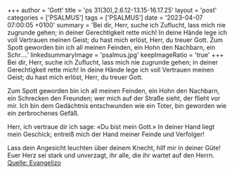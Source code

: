 +++
author = 'Gott'
title = 'ps 31(30),2.6.12-13.15-16.17.25'
layout = 'post'
categories = ['PSALMUS']
tags = ['PSALMUS']
date = '2023-04-07 07:00:05 +0100'
summary = 'Bei dir, Herr, suche ich Zuflucht, lass mich nie zugrunde gehen; in deiner Gerechtigkeit rette mich! In deine Hände lege ich voll Vertrauen meinen Geist; du hast mich erlöst, Herr, du treuer Gott.  Zum Spott geworden bin ich all meinen Feinden, ein Hohn den Nachbarn, ein Schr....'
linkedsummaryImage = 'psalmus.jpg'
keepImageRatio = 'true'
+++
Bei dir, Herr, suche ich Zuflucht,
lass mich nie zugrunde gehen;
in deiner Gerechtigkeit rette mich!
In deine Hände lege ich voll Vertrauen meinen Geist;
du hast mich erlöst, Herr, du treuer Gott.

Zum Spott geworden bin ich all meinen Feinden,
ein Hohn den Nachbarn, ein Schrecken den Freunden;
wer mich auf der Straße sieht, der flieht vor mir.<!--more-->
Ich bin dem Gedächtnis entschwunden wie ein Toter,
bin geworden wie ein zerbrochenes Gefäß.

Herr, ich vertraue dir
ich sage: «Du bist mein Gott.»
In deiner Hand liegt mein Geschick;
entreiß mich der Hand meiner Feinde und Verfolger!

Lass dein Angesicht leuchten über deinem Knecht,
hilf mir in deiner Güte!
Euer Herz sei stark und unverzagt,
ihr alle, die ihr wartet auf den Herrn.<br> [Quelle: Evangelizo](https://evangeliumtagfuertag.org/DE/gospel)